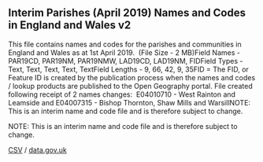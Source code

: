 ## Interim Parishes (April 2019) Names and Codes in England and Wales v2

This file contains names and codes for the parishes and communities in England and Wales as at 1st April 2019.  (File Size - 2 MB)Field Names - PAR19CD, PAR19NM, PAR19NMW, LAD19CD, LAD19NM, FIDField Types - Text, Text, Text, Text, TextField Lengths - 9, 66, 42, 9, 35FID = The FID, or Feature ID is created by the publication process when the names and codes / lookup products are published to the Open Geography portal. File created following receipt of 2 names changes:  E04010710 - West Rainton and Leamside and E04007315 - Bishop Thornton, Shaw Mills and WarsillNOTE: This is an interim name and code file and is therefore subject to change. 

NOTE: This is an interim name and code file and is therefore subject to change. 

[CSV](../csv/274.csv) / [data.gov.uk](https://data.gov.uk/dataset/77304afb-3774-46c7-83a9-c5273a87e9cb/interim-parishes-april-2019-names-and-codes-in-england-and-wales-v2)

